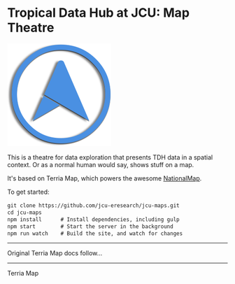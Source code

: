 Tropical Data Hub at JCU: Map Theatre
=====================================
![JCU Maps logo](blue-shadow.png "JCU Maps logo")

This is a theatre for data exploration that presents TDH data in a
spatial context.  Or as a normal human would say, shows stuff on a
map.

It's based on Terria Map, which powers the awesome
[NationalMap](nationalmap.gov.au).

To get started:

```
git clone https://github.com/jcu-eresearch/jcu-maps.git
cd jcu-maps
npm install      # Install dependencies, including gulp
npm start        # Start the server in the background
npm run watch    # Build the site, and watch for changes
```

----

Original Terria Map docs follow...

----

Terria Map
